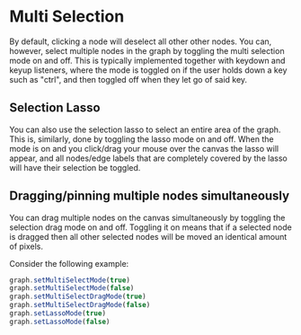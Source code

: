 # Multi Selection
By default, clicking a node will deselect all other other nodes. You can, however, select multiple nodes in the graph by toggling the multi selection mode on and off. This is typically implemented together with keydown and keyup listeners, where the mode is toggled on if the user holds down a key such as "ctrl", and then toggled off when they let go of said key.
## Selection Lasso
You can also use the selection lasso to select an entire area of the graph. This is, similarly, done by toggling the lasso mode on and off. When the mode is on and you click/drag your mouse over the canvas the lasso will appear, and all nodes/edge labels that are completely covered by the lasso will have their selection be toggled.

## Dragging/pinning multiple nodes simultaneously
You can drag multiple nodes on the canvas simultaneously by toggling the selection drag mode on and off. Toggling it on means that if a selected node is dragged then all other selected nodes will be moved an identical amount of pixels.

Consider the following example:
```javascript
graph.setMultiSelectMode(true)
graph.setMultiSelectMode(false)
graph.setMultiSelectDragMode(true)
graph.setMultiSelectDragMode(false)
graph.setLassoMode(true)
graph.setLassoMode(false)
``` 
